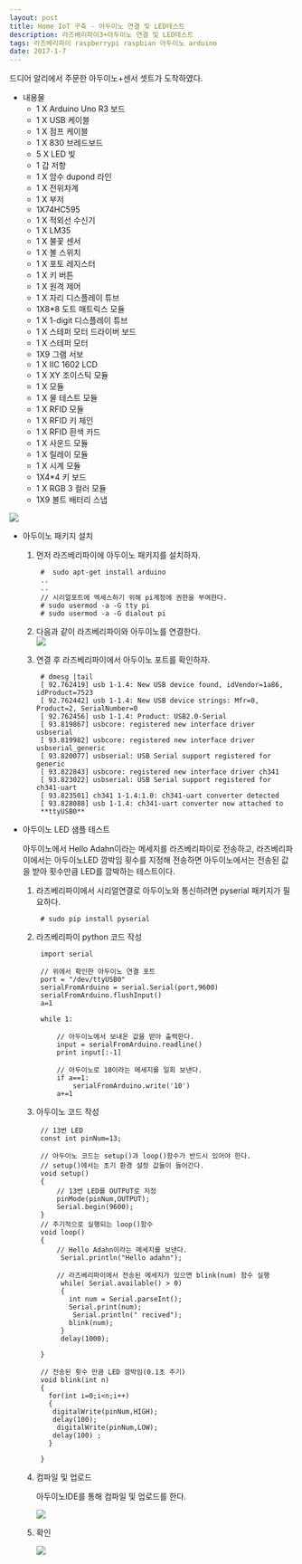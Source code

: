 ```yaml
--- 
layout: post
title: Home IoT 구축 - 아두이노 연결 및 LED테스트
description: 라즈베리파이3+아두이노 연결 및 LED테스트
tags: 라즈베리파이 raspberrypi raspbian 아두이노 arduino
date: 2017-1-7
---
```


드디어 알리에서 주문한 아두이노+센서 셋트가 도착하였다.  

- 내용물  
    - 1 X Arduino Uno R3 보드  
    - 1 X USB 케이블  
    - 1 X 점프 케이블  
    - 1 X 830 브레드보드  
    - 5 X LED 빛  
    - 1 갑 저항  
    - 1 X 암수 dupond 라인  
    - 1 X 전위차계  
    - 1 X 부저  
    - 1X74HC595  
    - 1 X 적외선 수신기  
    - 1 X LM35  
    - 1 X 불꽃 센서  
    - 1 X 볼 스위치  
    - 1 X 포토 레지스터  
    - 1 X 키 버튼  
    - 1 X 원격 제어  
    - 1 X 자리 디스플레이 튜브  
    - 1X8*8 도트 매트릭스 모듈  
    - 1 X 1-digit 디스플레이 튜브  
    - 1 X 스테퍼 모터 드라이버 보드  
    - 1 X 스테퍼 모터  
    - 1X9 그램 서보  
    - 1 X IIC 1602 LCD  
    - 1 X XY 조이스틱 모듈  
    - 1 X 모듈  
    - 1 X 물 테스트 모듈  
    - 1 X RFID 모듈  
    - 1 X RFID 키 체인  
    - 1 X RFID 흰색 카드  
    - 1 X 사운드 모듈  
    - 1 X 릴레이 모듈  
    - 1 X 시계 모듈  
    - 1X4*4 키 보드  
    - 1 X RGB 3 컬러 모듈  
    - 1X9 볼트 배터리 스냅   

![](https://github.com/adahnlim/adahnlim.github.io/blob/master/images/arduino-6.jpg?raw=true)


- 아두이노 패키지 설치

    1. 먼저 라즈베리파이에 아두이노 패키지를 설치하자.

            #  sudo apt-get install arduino
            ..
            ..
            // 시리얼포트에 엑세스하기 위해 pi계정에 권한을 부여한다.
            # sudo usermod -a -G tty pi
            # sudo usermod -a -G dialout pi 

    2. 다음과 같이 라즈베리파이와 아두이노를 연결한다.  
    ![](https://github.com/adahnlim/adahnlim.github.io/blob/master/images/arduino-2.jpg?raw=true)  


    3. 연결 후 라즈베리파이에서 아두이노 포트를 확인하자.

            # dmesg |tail
            [ 92.762419] usb 1-1.4: New USB device found, idVendor=1a86, idProduct=7523
            [ 92.762442] usb 1-1.4: New USB device strings: Mfr=0, Product=2, SerialNumber=0
            [ 92.762456] usb 1-1.4: Product: USB2.0-Serial
            [ 93.819867] usbcore: registered new interface driver usbserial
            [ 93.819982] usbcore: registered new interface driver usbserial_generic
            [ 93.820077] usbserial: USB Serial support registered for generic
            [ 93.822843] usbcore: registered new interface driver ch341
            [ 93.823022] usbserial: USB Serial support registered for ch341-uart
            [ 93.823501] ch341 1-1.4:1.0: ch341-uart converter detected
            [ 93.828088] usb 1-1.4: ch341-uart converter now attached to 
            **ttyUSB0**

- 아두이노 LED 샘플 테스트

    아두이노에서 Hello Adahn이라는 메세지를 라즈베리파이로 전송하고, 라즈베리파이에서는 아두이노LED 깜박임 횟수를 지정해 전송하면 아두이노에서는 전송된 값을 받아 횟수만큼 LED를 깜박하는 테스트이다.

    1. 라즈베리파이에서 시리얼연결로 아두이노와 통신하려면 pyserial 패키지가 필요하다.
    
            # sudo pip install pyserial

    2. 라즈베리파이 python 코드 작성  


            import serial

            // 위에서 확인한 아두이노 연결 포트
            port = "/dev/ttyUSB0"
            serialFromArduino = serial.Serial(port,9600)
            serialFromArduino.flushInput()
            a=1

            while 1:

                // 아두이노에서 보내온 값을 받아 출력한다.
                input = serialFromArduino.readline()
                print input[:-1]

                // 아두이노로 10이라는 메세지를 일회 보낸다.
                if a==1:
                    serialFromArduino.write('10')
                a+=1
    
    3. 아두이노 코드 작성
    
            // 13번 LED 
            const int pinNum=13;

            // 아두이노 코드는 setup()과 loop()함수가 반드시 있어야 한다.
            // setup()에서는 초기 환경 설정 값들이 들어간다.
            void setup()
            {
                // 13번 LED를 OUTPUT로 지정
                pinMode(pinNum,OUTPUT);
                Serial.begin(9600);
            }
            // 주기적으로 실행되는 loop()함수
            void loop()
            {
                // Hello Adahn이라는 메세지를 보낸다.
                 Serial.println("Hello adahn");

                // 라즈베리파이에서 전송된 메세지가 있으면 blink(num) 함수 실행
                 while( Serial.available() > 0)
                 {
                   int num = Serial.parseInt();
                   Serial.print(num);
                    Serial.println(" recived");
                   blink(num);
                 }
                 delay(1000);

            }

            // 전송된 횟수 만큼 LED 깜박임(0.1초 주기)
            void blink(int n)
            {
              for(int i=0;i<n;i++)
              {
               digitalWrite(pinNum,HIGH);
               delay(100);
                digitalWrite(pinNum,LOW);
               delay(100) ;
              }

            }

    4. 컴파일 및 업로드
    
        아두이노IDE를 통해 컴파일 및 업로드를 한다.

        ![](https://github.com/adahnlim/adahnlim.github.io/blob/master/images/arduino-7.png?raw=true)  


    5. 확인

        [![](https://github.com/adahnlim/adahnlim.github.io/blob/master/images/arduino-8.png?raw=true)](https://www.youtube.com/watch?v=LGYxOTKig40)


